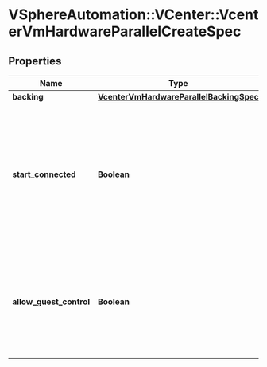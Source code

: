 # VSphereAutomation::VCenter::VcenterVmHardwareParallelCreateSpec

## Properties
Name | Type | Description | Notes
------------ | ------------- | ------------- | -------------
**backing** | [**VcenterVmHardwareParallelBackingSpec**](VcenterVmHardwareParallelBackingSpec.md) |  | [optional] 
**start_connected** | **Boolean** | Flag indicating whether the virtual device should be connected whenever the virtual machine is powered on. Defaults to false if unset. | [optional] 
**allow_guest_control** | **Boolean** | Flag indicating whether the guest can connect and disconnect the device. Defaults to false if unset. | [optional] 


